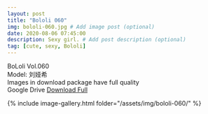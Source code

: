 ```yaml
---
layout: post
title: "Bololi 060"
img: bololi-060.jpg # Add image post (optional)
date: 2020-08-06 07:45:00
description: Sexy girl. # Add post description (optional)
tag: [cute, sexy, Bololi]
---
```

BoLoli Vol.060  
Model: 刘娅希                                       
Images in download package have full quality                    
Google Drive [Download Full](http://gestyy.com/ewIXDm)

{% include image-gallery.html folder="/assets/img/bololi-060/" %}
